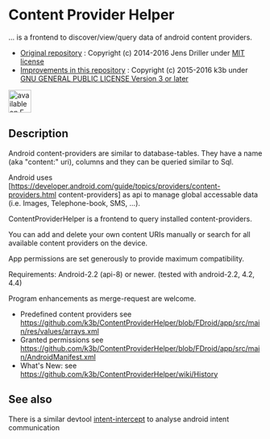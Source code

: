 Content Provider Helper
=======================

... is a frontend to discover/view/query data of android content providers.

* [Original repository](https://github.com/jenzz/ContentProviderHelper) : Copyright (c) 2014-2016 Jens Driller under [MIT license](LICENSE-old-mit-jenzz)
* [Improvements in this repository](https://github.com/k3b/ContentProviderHelper) : Copyright (c) 2015-2016 k3b under [GNU GENERAL PUBLIC LICENSE Version 3 or later](LICENSE)

[<img src="https://f-droid.org/badge/get-it-on.png" alt="available on F-Droid app store" height="45">](https://f-droid.org/app/de.k3b.android.contentproviderhelper)

Description
-----------

Android content-providers are similar to database-tables. 
They have a name (aka "content:" uri), 
columns and they can be queried similar to Sql.

Android uses 
[https://developer.android.com/guide/topics/providers/content-providers.html content-providers]
as api to manage global accessable data (i.e. Images, Telephone-book, SMS, ...).

ContentProviderHelper is a frontend to query installed content-providers.

You can add and delete your own content URIs manually or search for all available content providers on the device.

App permissions are set generously to provide maximum compatibility.

Requirements: Android-2.2 (api-8) or newer. (tested with android-2.2, 4.2, 4.4)

Program enhancements as merge-request are welcome.

* Predefined content providers see https://github.com/k3b/ContentProviderHelper/blob/FDroid/app/src/main/res/values/arrays.xml
* Granted permissions see https://github.com/k3b/ContentProviderHelper/blob/FDroid/app/src/main/AndroidManifest.xml
* What's New: see https://github.com/k3b/ContentProviderHelper/wiki/History

## See also

There is a similar devtool [intent-intercept](https://github.com/k3b/intent-intercept) to analyse android intent communication
